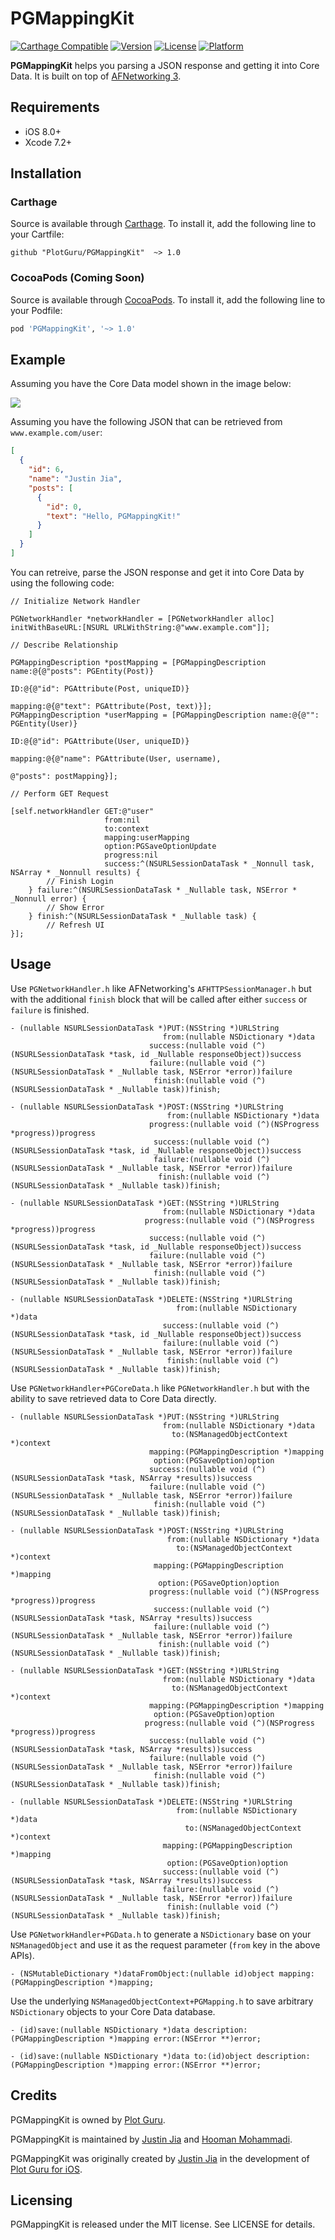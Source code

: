 # PGMappingKit

[![Carthage Compatible](https://img.shields.io/badge/Carthage-compatible-4BC51D.svg?style=flat)](https://github.com/Carthage/Carthage)
[![Version](https://img.shields.io/cocoapods/v/PGMappingKit.svg?style=flat)](http://cocoapods.org/pods/PGMappingKit)
[![License](https://img.shields.io/cocoapods/l/PGMappingKit.svg?style=flat)](http://cocoapods.org/pods/PGMappingKit)
[![Platform](https://img.shields.io/cocoapods/p/PGMappingKit.svg?style=flat)](http://cocoapods.org/pods/PGMappingKit)

**PGMappingKit** helps you parsing a JSON response and getting it into Core Data. It is built on top of [AFNetworking 3](https://github.com/AFNetworking/AFNetworking).

## Requirements

- iOS 8.0+
- Xcode 7.2+

## Installation

### Carthage

Source is available through [Carthage](https://github.com/Carthage/Carthage). To install it, add the following line to your Cartfile:

```ogdl
github "PlotGuru/PGMappingKit"  ~> 1.0
```

### CocoaPods (Coming Soon)

Source is available through [CocoaPods](http://cocoapods.org). To install it, add the following line to your Podfile:

```ruby
pod 'PGMappingKit', '~> 1.0'
```

## Example

Assuming you have the Core Data model shown in the image below:

![](https://cloud.githubusercontent.com/assets/3337361/12500157/6a3871ca-c065-11e5-9469-4fa5c62b6925.png)

Assuming you have the following JSON that can be retrieved from `www.example.com/user`:

```json
[
  {
    "id": 6,
    "name": "Justin Jia",
    "posts": [
      {
        "id": 0,
        "text": "Hello, PGMappingKit!"
      }
    ]
  }
]
```

You can retreive, parse the JSON response and get it into Core Data by using the following code:

```objc
// Initialize Network Handler

PGNetworkHandler *networkHandler = [PGNetworkHandler alloc] initWithBaseURL:[NSURL URLWithString:@"www.example.com"]];

// Describe Relationship

PGMappingDescription *postMapping = [PGMappingDescription name:@{@"posts": PGEntity(Post)}
                                                            ID:@{@"id": PGAttribute(Post, uniqueID)}
                                                       mapping:@{@"text": PGAttribute(Post, text)}];
PGMappingDescription *userMapping = [PGMappingDescription name:@{@"": PGEntity(User)}
                                                            ID:@{@"id": PGAttribute(User, uniqueID)}
                                                       mapping:@{@"name": PGAttribute(User, username),
                                                                 @"posts": postMapping}];

// Perform GET Request

[self.networkHandler GET:@"user"
                     from:nil
                     to:context
                     mapping:userMapping
                     option:PGSaveOptionUpdate
                     progress:nil
                     success:^(NSURLSessionDataTask * _Nonnull task, NSArray * _Nonnull results) {
        // Finish Login
    } failure:^(NSURLSessionDataTask * _Nullable task, NSError * _Nonnull error) {
        // Show Error
    } finish:^(NSURLSessionDataTask * _Nullable task) {
        // Refresh UI
}];
```
## Usage

Use `PGNetworkHandler.h` like AFNetworking's `AFHTTPSessionManager.h` but with the additional `finish` block that will be called after either `success` or `failure` is finished.

```objc
- (nullable NSURLSessionDataTask *)PUT:(NSString *)URLString
                                  from:(nullable NSDictionary *)data
                               success:(nullable void (^)(NSURLSessionDataTask *task, id _Nullable responseObject))success
                               failure:(nullable void (^)(NSURLSessionDataTask * _Nullable task, NSError *error))failure
                                finish:(nullable void (^)(NSURLSessionDataTask * _Nullable task))finish;

- (nullable NSURLSessionDataTask *)POST:(NSString *)URLString
                                   from:(nullable NSDictionary *)data
                               progress:(nullable void (^)(NSProgress *progress))progress
                                success:(nullable void (^)(NSURLSessionDataTask *task, id _Nullable responseObject))success
                                failure:(nullable void (^)(NSURLSessionDataTask * _Nullable task, NSError *error))failure
                                 finish:(nullable void (^)(NSURLSessionDataTask * _Nullable task))finish;

- (nullable NSURLSessionDataTask *)GET:(NSString *)URLString
                                  from:(nullable NSDictionary *)data
                              progress:(nullable void (^)(NSProgress *progress))progress
                               success:(nullable void (^)(NSURLSessionDataTask *task, id _Nullable responseObject))success
                               failure:(nullable void (^)(NSURLSessionDataTask * _Nullable task, NSError *error))failure
                                finish:(nullable void (^)(NSURLSessionDataTask * _Nullable task))finish;

- (nullable NSURLSessionDataTask *)DELETE:(NSString *)URLString
                                     from:(nullable NSDictionary *)data
                                  success:(nullable void (^)(NSURLSessionDataTask *task, id _Nullable responseObject))success
                                  failure:(nullable void (^)(NSURLSessionDataTask * _Nullable task, NSError *error))failure
                                   finish:(nullable void (^)(NSURLSessionDataTask * _Nullable task))finish;
```

Use `PGNetworkHandler+PGCoreData.h` like `PGNetworkHandler.h` but with the ability to save retrieved data to Core Data directly.

```objc
- (nullable NSURLSessionDataTask *)PUT:(NSString *)URLString
                                  from:(nullable NSDictionary *)data
                                    to:(NSManagedObjectContext *)context
                               mapping:(PGMappingDescription *)mapping
                                option:(PGSaveOption)option
                               success:(nullable void (^)(NSURLSessionDataTask *task, NSArray *results))success
                               failure:(nullable void (^)(NSURLSessionDataTask * _Nullable task, NSError *error))failure
                                finish:(nullable void (^)(NSURLSessionDataTask * _Nullable task))finish;

- (nullable NSURLSessionDataTask *)POST:(NSString *)URLString
                                   from:(nullable NSDictionary *)data
                                     to:(NSManagedObjectContext *)context
                                mapping:(PGMappingDescription *)mapping
                                 option:(PGSaveOption)option
                               progress:(nullable void (^)(NSProgress *progress))progress
                                success:(nullable void (^)(NSURLSessionDataTask *task, NSArray *results))success
                                failure:(nullable void (^)(NSURLSessionDataTask * _Nullable task, NSError *error))failure
                                 finish:(nullable void (^)(NSURLSessionDataTask * _Nullable task))finish;

- (nullable NSURLSessionDataTask *)GET:(NSString *)URLString
                                  from:(nullable NSDictionary *)data
                                    to:(NSManagedObjectContext *)context
                               mapping:(PGMappingDescription *)mapping
                                option:(PGSaveOption)option
                              progress:(nullable void (^)(NSProgress *progress))progress
                               success:(nullable void (^)(NSURLSessionDataTask *task, NSArray *results))success
                               failure:(nullable void (^)(NSURLSessionDataTask * _Nullable task, NSError *error))failure
                                finish:(nullable void (^)(NSURLSessionDataTask * _Nullable task))finish;

- (nullable NSURLSessionDataTask *)DELETE:(NSString *)URLString
                                     from:(nullable NSDictionary *)data
                                       to:(NSManagedObjectContext *)context
                                  mapping:(PGMappingDescription *)mapping
                                   option:(PGSaveOption)option
                                  success:(nullable void (^)(NSURLSessionDataTask *task, NSArray *results))success
                                  failure:(nullable void (^)(NSURLSessionDataTask * _Nullable task, NSError *error))failure
                                   finish:(nullable void (^)(NSURLSessionDataTask * _Nullable task))finish;
```

Use `PGNetworkHandler+PGData.h` to generate a `NSDictionary` base on your `NSManagedObject` and use it as the request parameter (`from` key in the above APIs).

```objc
- (NSMutableDictionary *)dataFromObject:(nullable id)object mapping:(PGMappingDescription *)mapping;
```

Use the underlying `NSManagedObjectContext+PGMapping.h` to save arbitrary `NSDictionary` objects to your Core Data database.

```objc
- (id)save:(nullable NSDictionary *)data description:(PGMappingDescription *)mapping error:(NSError **)error;

- (id)save:(nullable NSDictionary *)data to:(id)object description:(PGMappingDescription *)mapping error:(NSError **)error;
```

## Credits

PGMappingKit is owned by [Plot Guru](http://www.plotguru.com).

PGMappingKit is maintained by [Justin Jia](https://github.com/justinjiadev/) and [Hooman Mohammadi](https://github.com/hooman96).

PGMappingKit was originally created by [Justin Jia](https://github.com/justinjiadev/) in the development of [Plot Guru for iOS](https://itunes.apple.com/app/id964629606).

## Licensing

PGMappingKit is released under the MIT license. See LICENSE for details.
